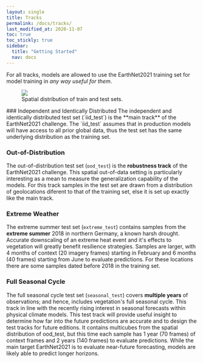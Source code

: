 ```yaml
---
layout: single
title: Tracks
permalink: /docs/tracks/
last_modified_at: 2020-11-07
toc: true
toc_stickly: true
sidebar:
  title: "Getting Started"
  nav: docs
---
```


For all tracks, models are allowed to use the EarthNet2021 training set for model training in *any way useful for them*.
<figure class="half">
    <a href="{{ site.baseurl }}/assets/images/guide_cube_spatial_distribution.png"><img src="{{ site.baseurl }}/assets/images/guide_cube_spatial_distribution.png"></a>
    <figcaption>Spatial distribution of train and test sets.</figcaption>
</figure>
### Independent and Identically Distributed
The independent and identically distributed test set (`iid_test`) is the **main track** of the EarthNet2021 challenge. The `iid_test` assumes that in production models will have access to all prior global data, thus the test set has the same underlying distribution as the training set.


### Out-of-Distribution

The out-of-distribution test set (`ood_test`) is the **robustness track** of the EarthNet2021 challenge. This spatial out-of-data setting is particularly interesting as a mean to measure the generalization capability of the models. For this track samples in the test set are drawn from a distribution of geolocations diferent to that of the training set, else it is set up exactly like the main track.


### Extreme Weather

The extreme summer test set (`extreme_test`) contains samples from the **extreme summer** 2018 in northern Germany, a known harsh drought. Accurate downscaling of an extreme heat event and it's effects to vegetation will greatly benefit resilience strategies. 
Samples are larger, with 4 months of context (20 imagery frames) starting in February and 6 months (40 frames) starting from June to evaluate predictions. For these locations there are some samples dated before 2018 in the training set. 



### Full Seasonal Cycle

The full seasonal cycle test set (`seasonal_test`) covers **multiple years** of observations; and hence, includes vegetation's full seasonal cycle. This track in line with the recently rising interest in seasonal forecasts within physical climate models. This test track will provide useful insight to determine how far into the future predictions are accurate and to design the test tracks for future editions. 
It contains multicubes from the spatial distribution of ood_test, but this time each sample has 1 year (70 frames) of context frames and 2 years (140 frames) to evaluate predictions. While the main target EarthNet2021 is to evaluate near-future forecasting, models are likely able to predict longer horizons. 